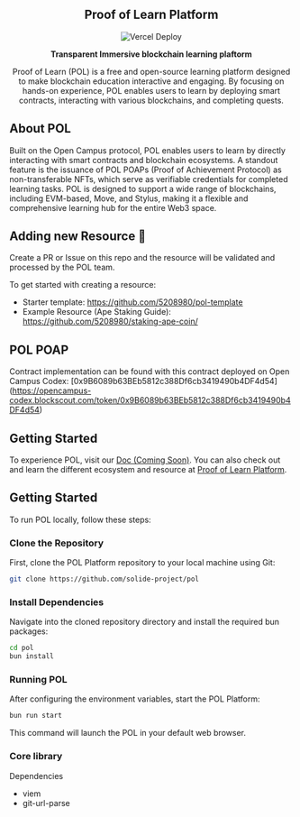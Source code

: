 <p align="center">
  <h2 align="center">Proof of Learn Platform</h2>
  <p align="center">
    <img src="https://therealsujitk-vercel-badge.vercel.app/?app=proof-of-learn" alt="Vercel Deploy">
  </p>
  <p align="center"><b>Transparent Immersive blockchain learning plaftorm</b></p>
  <p align="center">Proof of Learn (POL) is a free and open-source learning platform designed to make blockchain education interactive and engaging. By focusing on hands-on experience, POL enables users to learn by deploying smart contracts, interacting with various blockchains, and completing quests.</p>
</p>

## About POL

Built on the Open Campus protocol, POL enables users to learn by directly interacting with smart contracts and blockchain ecosystems. A standout feature is the issuance of POL POAPs (Proof of Achievement Protocol) as non-transferable NFTs, which serve as verifiable credentials for completed learning tasks. POL is designed to support a wide range of blockchains, including EVM-based, Move, and Stylus, making it a flexible and comprehensive learning hub for the entire Web3 space.

## Adding new Resource 🌟

Create a PR or Issue on this repo and the resource will be validated and processed by the POL team.

To get started with creating a resource: 

- Starter template: https://github.com/5208980/pol-template
- Example Resource (Ape Staking Guide): https://github.com/5208980/staking-ape-coin/

## POL POAP

Contract implementation can be found with this contract deployed on Open Campus Codex:
[0x9B6089b63BEb5812c388Df6cb3419490b4DF4d54] (https://opencampus-codex.blockscout.com/token/0x9B6089b63BEb5812c388Df6cb3419490b4DF4d54)

## Getting Started

To experience POL, visit our [Doc (Coming Soon)](#). You can also check out and learn the different ecosystem and resource at [Proof of Learn Platform](https://proof-of-learn.vercel.app/).

## Getting Started
To run POL locally, follow these steps:

### Clone the Repository
First, clone the POL Platform repository to your local machine using Git:
```bash
git clone https://github.com/solide-project/pol
```

### Install Dependencies
Navigate into the cloned repository directory and install the required bun packages:
```bash
cd pol
bun install
```

### Running POL
After configuring the environment variables, start the POL Platform:
```bash
bun run start
```

This command will launch the POL in your default web browser.



### Core library
Dependencies
- viem
- git-url-parse